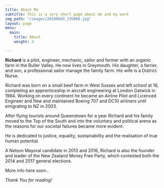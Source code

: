 ```yaml
---
title: About Me
subtitle: This is a very short page about me and my work
img_path: "/images/20190603_135006.jpg"
layout: page
menu:
  main:
    title: About
    weight: 2

---
```

**Richard** is a pilot, engineer, mechanic, sailor and farmer with an organic  farm in the Buller Valley. He now lives in Greymouth. His daughter, a farrier, and son, a professional sailor manage the  family farm. His wife is a District Nurse.

Richard was born on a small beef farm in West Sussex and left school at 16, completing an apprenticeship in aircraft engineering  at London Gatwick in 1984.  Working on every continent he became an Airline Pilot  and Licenced Engineer and flew and maintained Boeing 707 and DC10 airliners until emigrating to NZ in 2003.

After flying tourists around Queenstown for a year Richard and his family moved to the Top of the South and into the voluntary and political arena as the reasons for our societal failures became more evident.

He is dedicated to justice, equality, sustainability and the realisation of true human potential.

A Nelson Mayoral candidate in 2013 and 2016, Richard is also the founder and leader of the New Zealand Money Free Party, which contested both the 2014 and 2017 general elections.

More info here soon..

_Thank You for reading!_
